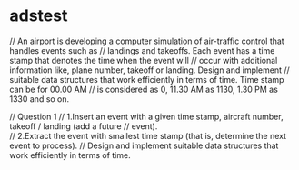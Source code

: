 # adstest
// An airport is developing a computer simulation of air-traffic control that handles events such as
// landings and takeoffs. Each event has a time stamp that denotes the time when the event will
// occur with additional information like, plane number, takeoff or landing. Design and implement
// suitable data structures that work efficiently in terms of time. Time stamp can be for 00.00 AM
// is considered as 0, 11.30 AM as 1130, 1.30 PM as 1330 and so on.

// Question 1
// 1.Insert an event with a given time stamp, aircraft number, takeoff / landing (add a future
// event).  
// 2.Extract the event with smallest time stamp (that is, determine the next event to process).
// Design and implement suitable data structures that work efficiently in terms of time.
